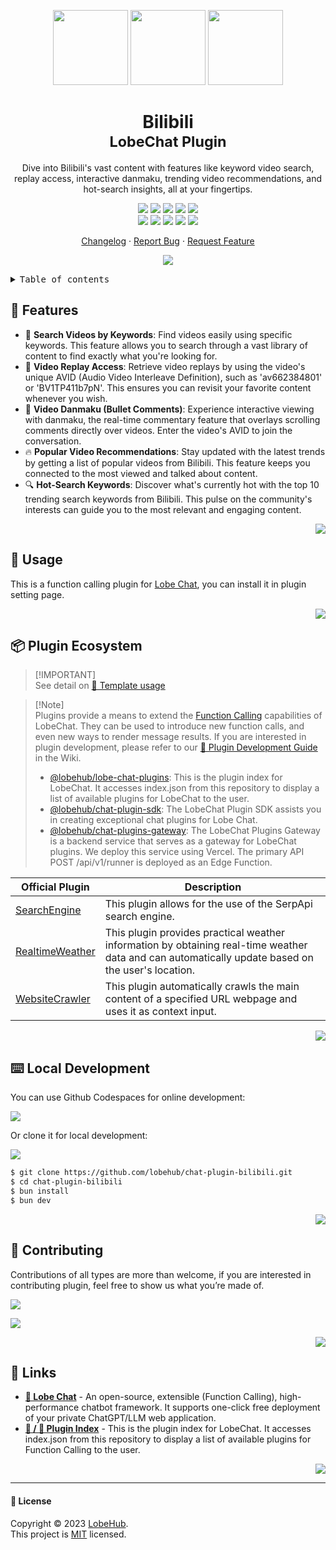<a name="readme-top"></a>

<div align="center">

<img height="120" src="https://registry.npmmirror.com/@lobehub/assets-emoji/1.3.0/files/assets/puzzle-piece.webp">
<img height="120" src="https://gw.alipayobjects.com/zos/kitchen/qJ3l3EPsdW/split.svg">
<img height="120" src="https://github.com/lobehub/chat-plugin-bilibili/assets/17870709/a1f134cc-3198-4003-907a-6acd6ebcc409">

<h1>Bilibili<br/><sup>LobeChat Plugin</sup></h1>

Dive into Bilibili's vast content with features like keyword video search, replay access, interactive danmaku, trending video recommendations, and hot-search insights, all at your fingertips.

[![][🤯-🧩-lobehub-shield]][🤯-🧩-lobehub-link]
[![][github-release-shield]][github-release-link]
[![][github-releasedate-shield]][github-releasedate-link]
[![][github-action-test-shield]][github-action-test-link]
[![][github-action-release-shield]][github-action-release-link]<br/>
[![][github-contributors-shield]][github-contributors-link]
[![][github-forks-shield]][github-forks-link]
[![][github-stars-shield]][github-stars-link]
[![][github-issues-shield]][github-issues-link]
[![][github-license-shield]][github-license-link]

[Changelog](./CHANGELOG.md) · [Report Bug][github-issues-link] · [Request Feature][github-issues-link]

![](https://raw.githubusercontent.com/andreasbm/readme/master/assets/lines/rainbow.png)

</div>

<details>
<summary><kbd>Table of contents</kbd></summary>

#### TOC

- [🌟 Features](#-features)
- [🤯 Usage](#-usage)
- [📦 Plugin Ecosystem](#-plugin-ecosystem)
- [⌨️ Local Development](#️-local-development)
- [🤝 Contributing](#-contributing)
- [🔗 Links](#-links)

####

</details>

## 🌟 Features

- 🎥 **Search Videos by Keywords**: Find videos easily using specific keywords. This feature allows you to search through a vast library of content to find exactly what you're looking for.
- 🔄 **Video Replay Access**: Retrieve video replays by using the video's unique AVID (Audio Video Interleave Definition), such as 'av662384801' or 'BV1TP411b7pN'. This ensures you can revisit your favorite content whenever you wish.
- 💬 **Video Danmaku (Bullet Comments)**: Experience interactive viewing with danmaku, the real-time commentary feature that overlays scrolling comments directly over videos. Enter the video's AVID to join the conversation.
- 🔥 **Popular Video Recommendations**: Stay updated with the latest trends by getting a list of popular videos from Bilibili. This feature keeps you connected to the most viewed and talked about content.
- 🔍 **Hot-Search Keywords**: Discover what's currently hot with the top 10 trending search keywords from Bilibili. This pulse on the community's interests can guide you to the most relevant and engaging content.

<div align="right">

[![][back-to-top]](#readme-top)

</div>

## 🤯 Usage

This is a function calling plugin for [Lobe Chat](https://github.com/lobehub/lobe-chat), you can install it in plugin setting page.

<div align="right">

[![][back-to-top]](#readme-top)

</div>

## 📦 Plugin Ecosystem

> \[!IMPORTANT]\
> See detail on [📘 Template usage](https://chat-plugin-sdk.lobehub.com/guides/template)

> \[!Note]\
> Plugins provide a means to extend the [Function Calling][fc-link] capabilities of LobeChat. They can be used to introduce new function calls, and even new ways to render message results. If you are interested in plugin development, please refer to our [📘 Plugin Development Guide](https://github.com/lobehub/lobe-chat/wiki/Plugin-Development) in the Wiki.
>
> - [@lobehub/lobe-chat-plugins][lobe-chat-plugins]: This is the plugin index for LobeChat. It accesses index.json from this repository to display a list of available plugins for LobeChat to the user.
> - [@lobehub/chat-plugin-sdk][chat-plugin-sdk]: The LobeChat Plugin SDK assists you in creating exceptional chat plugins for Lobe Chat.
> - [@lobehub/chat-plugins-gateway][chat-plugins-gateway]: The LobeChat Plugins Gateway is a backend service that serves as a gateway for LobeChat plugins. We deploy this service using Vercel. The primary API POST /api/v1/runner is deployed as an Edge Function.

| Official Plugin                                 | Description                                                                                                                                       |
| ----------------------------------------------- | ------------------------------------------------------------------------------------------------------------------------------------------------- |
| [SearchEngine][chat-plugin-search-engine]       | This plugin allows for the use of the SerpApi search engine.                                                                                      |
| [RealtimeWeather][chat-plugin-realtime-weather] | This plugin provides practical weather information by obtaining real-time weather data and can automatically update based on the user's location. |
| [WebsiteCrawler][chat-plugin-web-crawler]       | This plugin automatically crawls the main content of a specified URL webpage and uses it as context input.                                        |

<div align="right">

[![][back-to-top]](#readme-top)

</div>

## ⌨️ Local Development

You can use Github Codespaces for online development:

[![][github-codespace-shield]][github-codespace-link]

Or clone it for local development:

[![][bun-shield]][bun-link]

```bash
$ git clone https://github.com/lobehub/chat-plugin-bilibili.git
$ cd chat-plugin-bilibili
$ bun install
$ bun dev
```

<div align="right">

[![][back-to-top]](#readme-top)

</div>

## 🤝 Contributing

Contributions of all types are more than welcome, if you are interested in contributing plugin, feel free to show us what you’re made of.

[![][pr-welcome-shield]][pr-welcome-link]

[![][github-contrib-shield]][github-contrib-link]

<div align="right">

[![][back-to-top]](#readme-top)

</div>

## 🔗 Links

- **[🤖 Lobe Chat](https://github.com/lobehub/lobe-chat)** - An open-source, extensible (Function Calling), high-performance chatbot framework. It supports one-click free deployment of your private ChatGPT/LLM web application.
- **[🧩 / 🏪 Plugin Index](https://github.com/lobehub/lobe-chat-plugins)** - This is the plugin index for LobeChat. It accesses index.json from this repository to display a list of available plugins for Function Calling to the user.

<div align="right">

[![][back-to-top]](#readme-top)

</div>

---

#### 📝 License

Copyright © 2023 [LobeHub][profile-url]. <br />
This project is [MIT](./LICENSE) licensed.

<!-- LINK GROUP -->

[🤯-🧩-lobehub-link]: https://github.com/lobehub/lobe-chat-plugins
[🤯-🧩-lobehub-shield]: https://img.shields.io/badge/%F0%9F%A4%AF%20%26%20%F0%9F%A7%A9%20LobeHub-Plugin-95f3d9?labelColor=black&style=flat-square
[back-to-top]: https://img.shields.io/badge/-BACK_TO_TOP-151515?style=flat-square
[bun-link]: https://bun.sh
[bun-shield]: https://img.shields.io/badge/-speedup%20with%20bun-black?logo=bun&style=for-the-badge
[chat-plugin-realtime-weather]: https://github.com/lobehub/chat-plugin-realtime-weather
[chat-plugin-sdk]: https://github.com/lobehub/chat-plugin-sdk
[chat-plugin-search-engine]: https://github.com/lobehub/chat-plugin-search-engine
[chat-plugin-web-crawler]: https://github.com/lobehub/chat-plugin-web-crawler
[chat-plugins-gateway]: https://github.com/lobehub/chat-plugins-gateway
[fc-link]: https://sspai.com/post/81986
[github-action-release-link]: https://github.com/lobehub/chat-plugin-bilibili/actions/workflows/release.yml
[github-action-release-shield]: https://img.shields.io/github/actions/workflow/status/lobehub/chat-plugin-bilibili/release.yml?label=release&labelColor=black&logo=githubactions&logoColor=white&style=flat-square
[github-action-test-link]: https://github.com/lobehub/chat-plugin-bilibili/actions/workflows/test.yml
[github-action-test-shield]: https://img.shields.io/github/actions/workflow/status/lobehub/chat-plugin-bilibili/test.yml?label=test&labelColor=black&logo=githubactions&logoColor=white&style=flat-square
[github-codespace-link]: https://codespaces.new/lobehub/chat-plugin-bilibili
[github-codespace-shield]: https://github.com/codespaces/badge.svg
[github-contrib-link]: https://github.com/lobehub/chat-plugin-bilibili/graphs/contributors
[github-contrib-shield]: https://contrib.rocks/image?repo=lobehub%2Fchat-plugin-bilibili
[github-contributors-link]: https://github.com/lobehub/chat-plugin-bilibili/graphs/contributors
[github-contributors-shield]: https://img.shields.io/github/contributors/lobehub/chat-plugin-bilibili?color=c4f042&labelColor=black&style=flat-square
[github-forks-link]: https://github.com/lobehub/chat-plugin-bilibili/network/members
[github-forks-shield]: https://img.shields.io/github/forks/lobehub/chat-plugin-bilibili?color=8ae8ff&labelColor=black&style=flat-square
[github-issues-link]: https://github.com/lobehub/chat-plugin-bilibili/issues
[github-issues-shield]: https://img.shields.io/github/issues/lobehub/chat-plugin-bilibili?color=ff80eb&labelColor=black&style=flat-square
[github-license-link]: https://github.com/lobehub/chat-plugin-bilibili/blob/main/LICENSE
[github-license-shield]: https://img.shields.io/github/license/lobehub/chat-plugin-bilibili?color=white&labelColor=black&style=flat-square
[github-release-link]: https://github.com/lobehub/chat-plugin-bilibili/releases
[github-release-shield]: https://img.shields.io/github/v/release/lobehub/chat-plugin-bilibili?color=369eff&labelColor=black&logo=github&style=flat-square
[github-releasedate-link]: https://github.com/lobehub/chat-plugin-bilibili/releases
[github-releasedate-shield]: https://img.shields.io/github/release-date/lobehub/chat-plugin-bilibili?labelColor=black&style=flat-square
[github-stars-link]: https://github.com/lobehub/chat-plugin-bilibili/network/stargazers
[github-stars-shield]: https://img.shields.io/github/stars/lobehub/chat-plugin-bilibili?color=ffcb47&labelColor=black&style=flat-square
[lobe-chat-plugins]: https://github.com/lobehub/lobe-chat-plugins
[pr-welcome-link]: https://github.com/lobehub/chat-plugin-bilibili/pulls
[pr-welcome-shield]: https://img.shields.io/badge/%F0%9F%A4%AF%20PR%20WELCOME-%E2%86%92-ffcb47?labelColor=black&style=for-the-badge
[profile-url]: https://github.com/lobehub

